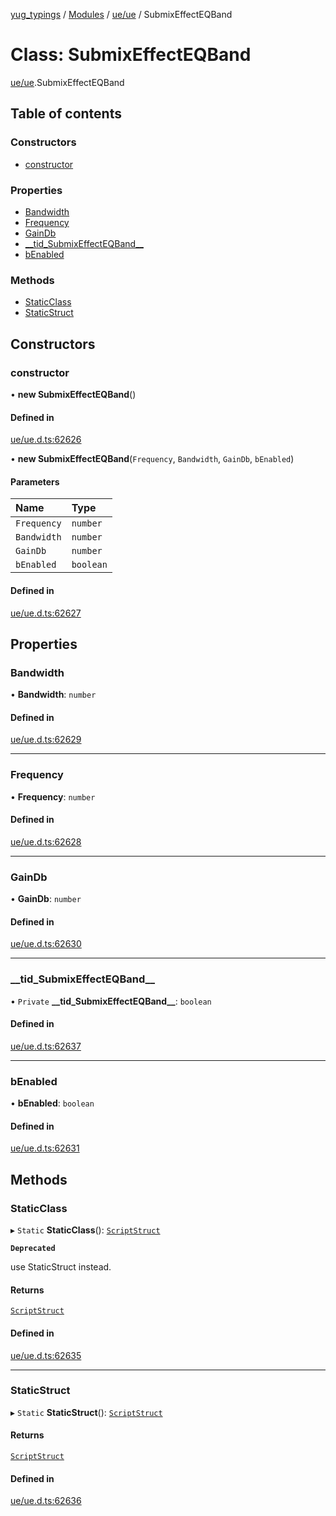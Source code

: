 [yug_typings](../README.md) / [Modules](../modules.md) / [ue/ue](../modules/ue_ue.md) / SubmixEffectEQBand

# Class: SubmixEffectEQBand

[ue/ue](../modules/ue_ue.md).SubmixEffectEQBand

## Table of contents

### Constructors

- [constructor](ue_ue.SubmixEffectEQBand.md#constructor)

### Properties

- [Bandwidth](ue_ue.SubmixEffectEQBand.md#bandwidth)
- [Frequency](ue_ue.SubmixEffectEQBand.md#frequency)
- [GainDb](ue_ue.SubmixEffectEQBand.md#gaindb)
- [\_\_tid\_SubmixEffectEQBand\_\_](ue_ue.SubmixEffectEQBand.md#__tid_submixeffecteqband__)
- [bEnabled](ue_ue.SubmixEffectEQBand.md#benabled)

### Methods

- [StaticClass](ue_ue.SubmixEffectEQBand.md#staticclass)
- [StaticStruct](ue_ue.SubmixEffectEQBand.md#staticstruct)

## Constructors

### constructor

• **new SubmixEffectEQBand**()

#### Defined in

[ue/ue.d.ts:62626](https://github.com/YugMetaverse/yug_typings/blob/b7d9b19/ue/ue.d.ts#L62626)

• **new SubmixEffectEQBand**(`Frequency`, `Bandwidth`, `GainDb`, `bEnabled`)

#### Parameters

| Name | Type |
| :------ | :------ |
| `Frequency` | `number` |
| `Bandwidth` | `number` |
| `GainDb` | `number` |
| `bEnabled` | `boolean` |

#### Defined in

[ue/ue.d.ts:62627](https://github.com/YugMetaverse/yug_typings/blob/b7d9b19/ue/ue.d.ts#L62627)

## Properties

### Bandwidth

• **Bandwidth**: `number`

#### Defined in

[ue/ue.d.ts:62629](https://github.com/YugMetaverse/yug_typings/blob/b7d9b19/ue/ue.d.ts#L62629)

___

### Frequency

• **Frequency**: `number`

#### Defined in

[ue/ue.d.ts:62628](https://github.com/YugMetaverse/yug_typings/blob/b7d9b19/ue/ue.d.ts#L62628)

___

### GainDb

• **GainDb**: `number`

#### Defined in

[ue/ue.d.ts:62630](https://github.com/YugMetaverse/yug_typings/blob/b7d9b19/ue/ue.d.ts#L62630)

___

### \_\_tid\_SubmixEffectEQBand\_\_

• `Private` **\_\_tid\_SubmixEffectEQBand\_\_**: `boolean`

#### Defined in

[ue/ue.d.ts:62637](https://github.com/YugMetaverse/yug_typings/blob/b7d9b19/ue/ue.d.ts#L62637)

___

### bEnabled

• **bEnabled**: `boolean`

#### Defined in

[ue/ue.d.ts:62631](https://github.com/YugMetaverse/yug_typings/blob/b7d9b19/ue/ue.d.ts#L62631)

## Methods

### StaticClass

▸ `Static` **StaticClass**(): [`ScriptStruct`](ue_ue.ScriptStruct.md)

**`Deprecated`**

use StaticStruct instead.

#### Returns

[`ScriptStruct`](ue_ue.ScriptStruct.md)

#### Defined in

[ue/ue.d.ts:62635](https://github.com/YugMetaverse/yug_typings/blob/b7d9b19/ue/ue.d.ts#L62635)

___

### StaticStruct

▸ `Static` **StaticStruct**(): [`ScriptStruct`](ue_ue.ScriptStruct.md)

#### Returns

[`ScriptStruct`](ue_ue.ScriptStruct.md)

#### Defined in

[ue/ue.d.ts:62636](https://github.com/YugMetaverse/yug_typings/blob/b7d9b19/ue/ue.d.ts#L62636)
